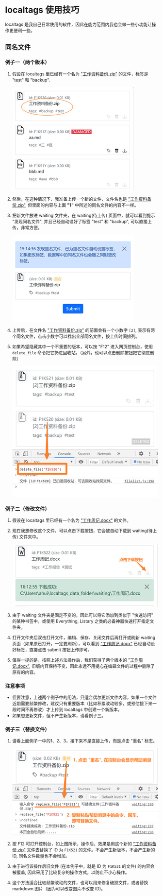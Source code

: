 # localtags 使用技巧

localtags 是我自己日常使用的软件，因此在能力范围内我也会做一些小功能让操作更便利一些。


## 同名文件

### 例子一（两个版本）

1. 假设在 localtags 里已经有一个名为 <u>"工作资料备份.zip"</u> 的文件，标签是 "test" 和 "backup".

   ![例一图1](./screenshots/tips-case1-1.jpg)

2. 然后，在这种情况下，我准备上传一个新的文件，文件名也是 <u>"工作资料备份.zip"</u>, 但里面的内容与上面 **"1"** 中所述的同名文件的内容不一样。

3. 把新文件放进 waiting 文件夹，在 waiting(待上传) 页面中，就可以看到提示 "发现同名文件", 并且已经自动设好了标签 "test" 和 "backup", 可以直接上传，非常方便。

   ![例一图3](./screenshots/tips-case1-3.jpg)

4. 上传后，在文件名 <u>"工作资料备份.zip"</u> 的前面会有一个小数字 `[2]`, 表示有两个同名文件，点击小数字可以找出全部同名文件，按上传时间排列。

5. 如果希望隐藏其中一个不重要的版本，可以按 "F12" 进入网页控制台，使用 `delete_file` 命令把它扔进回收站。（另外，也可以点击删除按钮把它彻底删除）

   ![例一图5](./screenshots/tips-case1-5.jpg)

### 例子二（修改文件）

1. 假设在 localtags 里已经有一个名为 <u>"工作周记.docx"</u> 的文件。

2. 现在我想修改这个文件，可以点击下载按钮，它会被自动下载到 waiting(待上传) 文件夹中。

   ![例二图2](./screenshots/tips-case2-2.jpg)

3. 由于 waiting 文件夹是固定不变的，因此可以将它添加到类似于 "快速访问" 的某种书签中，或使用 Everything, Listary 之类的必备神器快速打开指定文件夹。

4. 打开文件夹后双击打开文件，编辑、保存、关闭文件后再打开或刷新 waiting 页面（如果原已打开，一定要刷新），可以看到 <u>"工作周记.docx"</u> 已经自动设好标签，直接点击 submit 按钮上传即可。

5. 值得一提的是，按照上述方法操作后，我们获得了两个版本的 <u>"工作周记.docx"</u>, 旧版内容保持不变，因此永远不用提心在编辑文件的过程中删除了原有的内容。

### 注意事项

- 但要注意，上述两个例子中的用法，只适合偶尔更新文件内容，如果一个文件近期需要频繁修改，建议只有重要版本（比如积累改动较多，或预估接下来一段时间不再修改）才上传到 localtags 中创建一个新版本。
- 如果想更新文件，但不产生新版本，请看例子三。

### 例子三（替换文件）

1. 请看上面例子一中的1、2、3，接下来不是直接上传，而是点击 "重名" 标志。

   ![例三图1](./screenshots/tips-case3-1.jpg)

2. 按 F12 可打开控制台，如上图所示，操作后，效果是用这个新的 <u>"工作资料备份.zip"</u> 文件去替换了 ID 为 `F1K521` 的文件。不会产生新版本，不会产生新的 ID, 同名文件数量也不会增加。

3. 由于进行该操作后旧文件 (在本例子中，就是 ID 为 `F1K521` 的文件) 的内容会被覆盖, 因此采用了比较复杂的操作方式，以防止不小心操作。

4. 这个方法适合比较频繁改动的文件，也可以用来修复破损文件，或者替换 markdown 图片（因为可以改变图片不改变 ID)。
